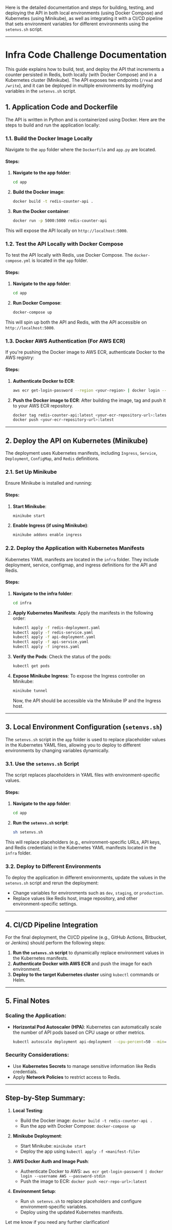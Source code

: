 Here is the detailed documentation and steps for building, testing, and deploying the API in both local environments (using Docker Compose) and Kubernetes (using Minikube), as well as integrating it with a CI/CD pipeline that sets environment variables for different environments using the `setenvs.sh` script.

---

# Infra Code Challenge Documentation

This guide explains how to build, test, and deploy the API that increments a counter persisted in Redis, both locally (with Docker Compose) and in a Kubernetes cluster (Minikube). The API exposes two endpoints (`/read` and `/write`), and it can be deployed in multiple environments by modifying variables in the `setenvs.sh` script.

## 1. Application Code and Dockerfile

The API is written in Python and is containerized using Docker. Here are the steps to build and run the application locally:

### 1.1. Build the Docker Image Locally

Navigate to the `app` folder where the `Dockerfile` and `app.py` are located.

#### Steps:
1. **Navigate to the app folder**:
   ```bash
   cd app
   ```

2. **Build the Docker image**:
   ```bash
   docker build -t redis-counter-api .
   ```

3. **Run the Docker container**:
   ```bash
   docker run -p 5000:5000 redis-counter-api
   ```

This will expose the API locally on `http://localhost:5000`.

### 1.2. Test the API Locally with Docker Compose

To test the API locally with Redis, use Docker Compose. The `docker-compose.yml` is located in the `app` folder.

#### Steps:
1. **Navigate to the app folder**:
   ```bash
   cd app
   ```

2. **Run Docker Compose**:
   ```bash
   docker-compose up
   ```

This will spin up both the API and Redis, with the API accessible on `http://localhost:5000`.

### 1.3. Docker AWS Authentication (For AWS ECR)

If you're pushing the Docker image to AWS ECR, authenticate Docker to the AWS registry:

#### Steps:
1. **Authenticate Docker to ECR**:
   ```bash
   aws ecr get-login-password --region <your-region> | docker login --username AWS --password-stdin <your-aws-account-id>.dkr.ecr.<your-region>.amazonaws.com
   ```

2. **Push the Docker image to ECR**:
   After building the image, tag and push it to your AWS ECR repository.
   ```bash
   docker tag redis-counter-api:latest <your-ecr-repository-url>:latest
   docker push <your-ecr-repository-url>:latest
   ```

---

## 2. Deploy the API on Kubernetes (Minikube)

The deployment uses Kubernetes manifests, including `Ingress`, `Service`, `Deployment`, `ConfigMap`, and `Redis` definitions.

### 2.1. Set Up Minikube

Ensure Minikube is installed and running:

#### Steps:
1. **Start Minikube**:
   ```bash
   minikube start
   ```

2. **Enable Ingress (if using Minikube)**:
   ```bash
   minikube addons enable ingress
   ```

### 2.2. Deploy the Application with Kubernetes Manifests

Kubernetes YAML manifests are located in the `infra` folder. They include deployment, service, configmap, and ingress definitions for the API and Redis.

#### Steps:
1. **Navigate to the infra folder**:
   ```bash
   cd infra
   ```

2. **Apply Kubernetes Manifests**:
   Apply the manifests in the following order:

   ```bash
   kubectl apply -f redis-deployment.yaml
   kubectl apply -f redis-service.yaml
   kubectl apply -f api-deployment.yaml
   kubectl apply -f api-service.yaml
   kubectl apply -f ingress.yaml
   ```

3. **Verify the Pods**:
   Check the status of the pods:
   ```bash
   kubectl get pods
   ```

4. **Expose Minikube Ingress**:
   To expose the Ingress controller on Minikube:
   ```bash
   minikube tunnel
   ```

   Now, the API should be accessible via the Minikube IP and the Ingress host.

---

## 3. Local Environment Configuration (`setenvs.sh`)

The `setenvs.sh` script in the `app` folder is used to replace placeholder values in the Kubernetes YAML files, allowing you to deploy to different environments by changing variables dynamically.

### 3.1. Use the `setenvs.sh` Script

The script replaces placeholders in YAML files with environment-specific values.

#### Steps:
1. **Navigate to the app folder**:
   ```bash
   cd app
   ```

2. **Run the `setenvs.sh` script**:
   ```bash
   sh setenvs.sh
   ```

This will replace placeholders (e.g., environment-specific URLs, API keys, and Redis credentials) in the Kubernetes YAML manifests located in the `infra` folder.

### 3.2. Deploy to Different Environments

To deploy the application in different environments, update the values in the `setenvs.sh` script and rerun the deployment:

- Change variables for environments such as `dev`, `staging`, or `production`.
- Replace values like Redis host, image repository, and other environment-specific settings.

---

## 4. CI/CD Pipeline Integration

For the final deployment, the CI/CD pipeline (e.g., GitHub Actions, Bitbucket, or Jenkins) should perform the following steps:

1. **Run the `setenvs.sh` script** to dynamically replace environment values in the Kubernetes manifests.
2. **Authenticate Docker with AWS ECR** and push the image for each environment.
3. **Deploy to the target Kubernetes cluster** using `kubectl` commands or Helm.

---

## 5. Final Notes

### Scaling the Application:
- **Horizontal Pod Autoscaler (HPA)**: Kubernetes can automatically scale the number of API pods based on CPU usage or other metrics.
  ```bash
  kubectl autoscale deployment api-deployment --cpu-percent=50 --min=1 --max=10
  ```

### Security Considerations:
- Use **Kubernetes Secrets** to manage sensitive information like Redis credentials.
- Apply **Network Policies** to restrict access to Redis.

---

## Step-by-Step Summary:

1. **Local Testing**:
   - Build the Docker image: `docker build -t redis-counter-api .`
   - Run the app with Docker Compose: `docker-compose up`
   
2. **Minikube Deployment**:
   - Start Minikube: `minikube start`
   - Deploy the app using `kubectl apply -f <manifest-file>`

3. **AWS Docker Auth and Image Push**:
   - Authenticate Docker to AWS: `aws ecr get-login-password | docker login --username AWS --password-stdin`
   - Push the image to ECR: `docker push <ecr-repo-url>:latest`

4. **Environment Setup**:
   - Run `sh setenvs.sh` to replace placeholders and configure environment-specific variables.
   - Deploy using the updated Kubernetes manifests.

Let me know if you need any further clarification!